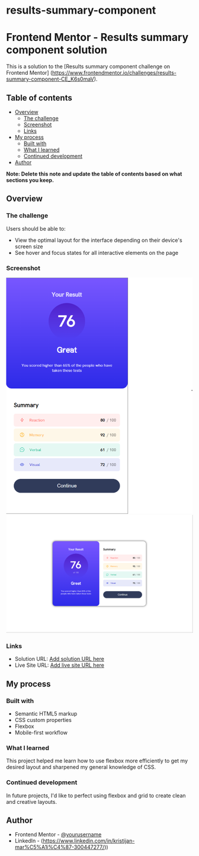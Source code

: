 # results-summary-component
# Frontend Mentor - Results summary component solution

This is a solution to the [Results summary component challenge on Frontend Mentor]
(https://www.frontendmentor.io/challenges/results-summary-component-CE_K6s0maV).

## Table of contents

- [Overview](#overview)
  - [The challenge](#the-challenge)
  - [Screenshot](#screenshot)
  - [Links](#links)
- [My process](#my-process)
  - [Built with](#built-with)
  - [What I learned](#what-i-learned)
  - [Continued development](#continued-development)
- [Author](#author)

**Note: Delete this note and update the table of contents based on what sections you keep.**

## Overview

### The challenge

Users should be able to:

- View the optimal layout for the interface depending on their device's screen size
- See hover and focus states for all interactive elements on the page

### Screenshot

![Alt text](/solution_png/mobile_design.png?raw=true "Mobile")
![Alt text](/solution_png/desktop_design.png?raw=true "Desktop")

### Links

- Solution URL: [Add solution URL here](https://your-solution-url.com)
- Live Site URL: [Add live site URL here](https://your-live-site-url.com)

## My process

### Built with

- Semantic HTML5 markup
- CSS custom properties
- Flexbox
- Mobile-first workflow


### What I learned

This project helped me learn how to use flexbox more efficiently to get my desired layout and sharpened my general knowledge of CSS.


### Continued development

In future projects, I'd like to perfect using flexbox and grid to create clean and creative layouts.


## Author

- Frontend Mentor - [@yourusername](https://www.frontendmentor.io/profile/yourusername)
- LinkedIn - (https://www.linkedin.com/in/kristijan-mar%C5%A1i%C4%87-300447277/))


